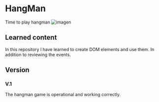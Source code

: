 # HangMan
Time to play hangman
![imagen](https://github.com/rodrigoespigares/HangMan/assets/94736646/4c15c094-fb97-44a2-b76a-0146c971b785)
## Learned content

In this repository I have learned to create DOM elements and use them. In addition to reviewing the events.
## Version
### V.1
The hangman game is operational and working correctly.
